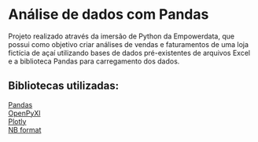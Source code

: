 # Análise de dados com Pandas

Projeto realizado através da imersão de Python da Empowerdata, que possui como objetivo criar análises de vendas e faturamentos de uma loja fictícia de açaí utilizando bases de dados pré-existentes de arquivos Excel e a biblioteca Pandas para carregamento dos dados. 


## Bibliotecas utilizadas:

[Pandas](https://pandas.pydata.org/)  
[OpenPyXl](https://openpyxl.readthedocs.io/en/stable/)  
[Plotly](https://plotly.com/python/)  
[NB format](https://pypi.org/project/nbformat/)



